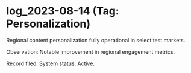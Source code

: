 # log_2023-08-14 (Tag: Personalization)

Regional content personalization fully operational in select test markets.

Observation: Notable improvement in regional engagement metrics.

Record filed. System status: Active.
